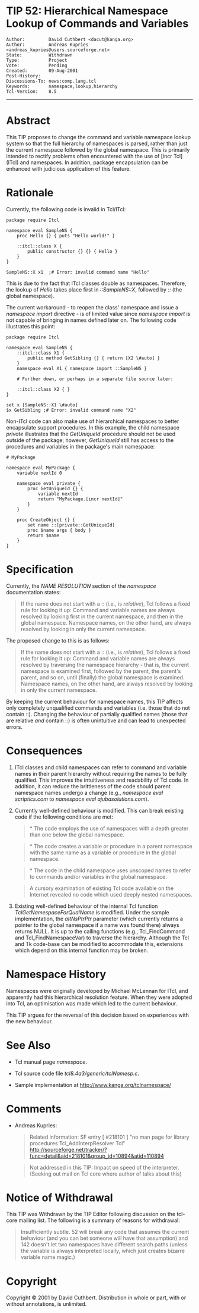 # TIP 52: Hierarchical Namespace Lookup of Commands and Variables
	Author:         David Cuthbert <dacut@kanga.org>
	Author:         Andreas Kupries <andreas_kupries@users.sourceforge.net>
	State:          Withdrawn
	Type:           Project
	Vote:           Pending
	Created:        09-Aug-2001
	Post-History:   
	Discussions-To: news:comp.lang.tcl
	Keywords:       namespace,lookup,hierarchy
	Tcl-Version:    8.5
-----

# Abstract

This TIP proposes to change the command and variable namespace lookup
system so that the full hierarchy of namespaces is parsed, rather than
just the current namespace followed by the global namespace.  This is
primarily intended to rectify problems often encountered with the use
of [incr Tcl] \(ITcl\) and namespaces.  In addition, package
encapsulation can be enhanced with judicious application of this
feature.

# Rationale

Currently, the following code is invalid in Tcl/ITcl:

	package require Itcl
	
	namespace eval SampleNS {
	    proc Hello {} { puts "Hello world!" }
	
	    ::itcl::class X {
	        public constructor {} {} { Hello }
	    }
	}
	
	SampleNS::X x1  ;# Error: invalid command name "Hello"

This is due to the fact that ITcl classes double as namespaces.
Therefore, the lookup of _Hello_ takes place first in
_::SampleNS::X_, followed by _::_ \(the global namespace\).

The current workaround - to reopen the class' namespace and issue a
_namespace import_ directive - is of limited value since _namespace
import_ is not capable of bringing in names defined later on.  The
following code illustrates this point:

	package require Itcl
	
	namespace eval SampleNS {
	    ::itcl::class X1 {
	        public method GetSibling {} { return [X2 \#auto] }
	    }
	    namespace eval X1 { namespace import ::SampleNS }
	
	    # Further down, or perhaps in a separate file source later:
	
	    ::itcl::class X2 { }
	}
	
	set x [SampleNS::X1 \#auto]
	$x GetSibling ;# Error: invalid command name "X2"

Non-ITcl code can also make use of hierarchical namespaces to better
encapsulate support procedures.  In this example, the child namespace
_private_ illustrates that the _GetUniqueId_ procedure should not
be used outside of the package; however, _GetUniqueId_ still has
access to the procedures and variables in the package's main
namespace:

	# MyPackage
	
	namespace eval MyPackage {
	    variable nextId 0
	
	    namespace eval private {
	        proc GetUniqueId {} {
	            variable nextId
	            return "MyPackage.[incr nextId]"
	        }
	    }
	
	    proc CreateObject {} {
	        set name ::[private::GetUniqueId]
	        proc $name args { body }
	        return $name
	    }
	}

# Specification

Currently, the _NAME RESOLUTION_ section of the _namespace_
documentation states:

 > If the name does not start with a :: \(i.e., is _relative_\), Tcl
   follows a fixed rule for looking it up: Command and variable names
   are always resolved by looking first in the current namespace, and
   then in the global namespace.  Namespace names, on the other hand,
   are always resolved by looking in only the current namespace.

The proposed change to this is as follows:

 > If the name does not start with a :: \(i.e., is _relative_\), Tcl
   follows a fixed rule for looking it up: Command and variable names
   are always resolved by traversing the namespace hierarchy - that
   is, the current namespace is examined first, followed by the
   parent, the parent's parent, and so on, until \(finally\) the global
   namespace is examined.  Namespace names, on the other hand, are
   always resolved by looking in only the current namespace.

By keeping the current behaviour for namespace names, this TIP affects
only completely unqualified commands and variables \(i.e. those that do
not contain ::\).  Changing the behaviour of partially qualified names
\(those that are relative _and_ contain ::\) is often unintuitive and
can lead to unexpected errors.

# Consequences

 1. ITcl classes and child namespaces can refer to command and
    variable names in their parent hierarchy without requiring the
    names to be fully qualified.  This improves the intuitiveness and
    readability of Tcl code.  In addition, it can reduce the
    brittleness of the code should parent namespace names undergo a
    change \(e.g., _namespace eval scriptics.com_ to _namespace eval
    ajubasolutions.com_\).

 2. Currently well-defined behaviour is modified.  This can break
    existing code if the following conditions are met:

	 > \* The code employs the use of namespaces with a depth greater than
     one below the global namespace.

	 > \* The code creates a variable or procedure in a parent namespace
     with the same name as a variable or procedure in the global
     namespace.

	 > \* The code in the child namespace uses unscoped names to refer to
     commands and/or variables in the global namespace.

	 > A cursory examination of existing Tcl code available on the
   Internet revealed no code which used deeply nested namespaces.

 3. Existing well-defined behaviour of the internal Tcl function
    _TclGetNamespaceForQualName_ is modified.  Under the sample
    implementation, the _altNsPtrPtr_ parameter \(which currently
    returns a pointer to the global namespace if a name was found
    there\) always returns NULL.  It is up to the calling functions
    \(e.g., Tcl\_FindCommand and Tcl\_FindNamespaceVar\) to traverse the
    hierarchy.  Although the Tcl and Tk code-base can be modified to
    accommodate this, extensions which depend on this internal
    function may be broken.

# Namespace History

Namespaces were originally developed by Michael McLennan for ITcl, and
apparently had this hierarchical resolution feature.  When they were
adopted into Tcl, an optimisation was made which led to the current
behaviour.

This TIP argues for the reversal of this decision based on experiences
with the new behaviour.

# See Also

 * Tcl manual page _namespace_.

 * Tcl source code file _tcl8.4a3/generic/tclNamesp.c_.

 * Sample implementation at <http://www.kanga.org/tclnamespace/>

# Comments

 * Andreas Kupries:

	 > Related information: SF entry [ #218101 ] "no man page for library procedures Tcl\_AddInterpResolver Tcl" <http://sourceforge.net/tracker/?func=detail&aid=218101&group_id=10894&atid=110894> 

	 > Not addressed in this TIP: Impact on speed of the interpreter.
\(Seeking out mail on Tcl core where author of talks about this\)

# Notice of Withdrawal

This TIP was Withdrawn by the TIP Editor following discussion on the
tcl-core mailing list.  The following is a summary of reasons for
withdrawal:

 > Insufficiently subtle.  52 will break any code that assumes the
   current behaviour \(and you can bet someone will have that
   assumption\) and 142 doesn't let two namespaces have different
   search paths \(unless the variable is always interpreted locally,
   which just creates bizarre variable name magic.\)


# Copyright

Copyright © 2001 by David Cuthbert.  Distribution in whole or part,
with or without annotations, is unlimited.

